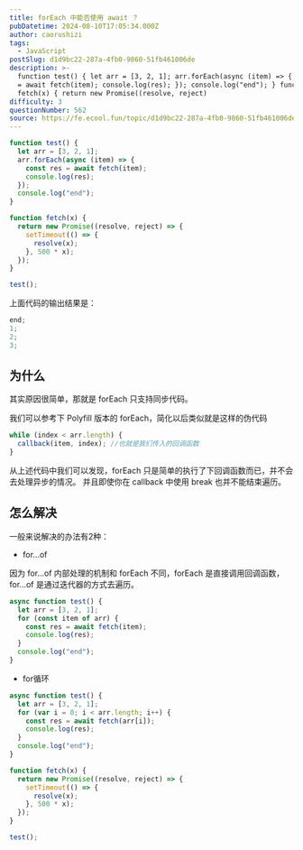 ```yaml
---
title: forEach 中能否使用 await ？
pubDatetime: 2024-08-10T17:05:34.000Z
author: caorushizi
tags:
  - JavaScript
postSlug: d1d9bc22-287a-4fb0-9860-51fb461006de
description: >-
  function test() { let arr = [3, 2, 1]; arr.forEach(async (item) => { const res
  = await fetch(item); console.log(res); }); console.log("end"); } function
  fetch(x) { return new Promise((resolve, reject)
difficulty: 3
questionNumber: 562
source: https://fe.ecool.fun/topic/d1d9bc22-287a-4fb0-9860-51fb461006de
---
```


```javascript
function test() {
  let arr = [3, 2, 1];
  arr.forEach(async (item) => {
    const res = await fetch(item);
    console.log(res);
  });
  console.log("end");
}

function fetch(x) {
  return new Promise((resolve, reject) => {
    setTimeout(() => {
      resolve(x);
    }, 500 * x);
  });
}

test();
```

上面代码的输出结果是：

```javascript
end;
1;
2;
3;
```

## 为什么

其实原因很简单，那就是 forEach 只支持同步代码。

我们可以参考下 Polyfill 版本的 forEach，简化以后类似就是这样的伪代码

```javascript
while (index < arr.length) {
  callback(item, index); //也就是我们传入的回调函数
}
```

从上述代码中我们可以发现，forEach 只是简单的执行了下回调函数而已，并不会去处理异步的情况。 并且即使你在 callback 中使用 break 也并不能结束遍历。

## 怎么解决

一般来说解决的办法有2种：

- for...of

因为 for...of 内部处理的机制和 forEach 不同，forEach 是直接调用回调函数，for...of 是通过迭代器的方式去遍历。

```javascript
async function test() {
  let arr = [3, 2, 1];
  for (const item of arr) {
    const res = await fetch(item);
    console.log(res);
  }
  console.log("end");
}
```

- for循环

```javascript
async function test() {
  let arr = [3, 2, 1];
  for (var i = 0; i < arr.length; i++) {
    const res = await fetch(arr[i]);
    console.log(res);
  }
  console.log("end");
}

function fetch(x) {
  return new Promise((resolve, reject) => {
    setTimeout(() => {
      resolve(x);
    }, 500 * x);
  });
}

test();
```
